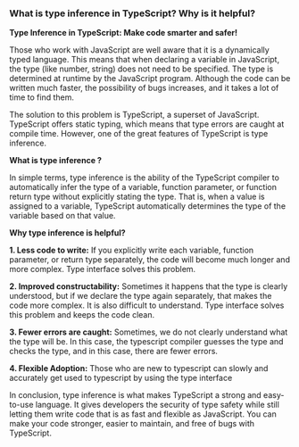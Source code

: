 ### What is type inference in TypeScript? Why is it helpful?

**Type Inference in TypeScript: Make code smarter and safer!**

Those who work with JavaScript are well aware that it is a dynamically typed language. This means that when declaring a variable in JavaScript, the type (like number, string) does not need to be specified. The type is determined at runtime by the JavaScript program.
Although the code can be written much faster, the possibility of bugs increases, and it takes a lot of time to find them.

The solution to this problem is TypeScript, a superset of JavaScript. TypeScript offers static typing, which means that type errors are caught at compile time. However, one of the great features of TypeScript is type inference.

**What is type inference ?**

In simple terms, type inference is the ability of the TypeScript compiler to automatically infer the type of a variable, function parameter, or function return type without explicitly stating the type. That is, when a value is assigned to a variable, TypeScript automatically determines the type of the variable based on that value.

**Why type inference is helpful?**

**1. Less code to write:** If you explicitly write each variable, function parameter, or return type separately, the code will become much longer and more complex. Type interface solves this problem.

**2. Improved constructability:** Sometimes it happens that the type is clearly understood, but if we declare the type again separately, that makes the code more complex. It is also difficult to understand. Type interface solves this problem and keeps the code clean.

**3. Fewer errors are caught:** Sometimes, we do not clearly understand what the type will be. In this case, the typescript compiler guesses the type and checks the type, and in this case, there are fewer errors.

**4. Flexible Adoption:**
Those who are new to typescript can slowly and accurately get used to typescript by using the type interface


In conclusion, type inference is what makes TypeScript a strong and easy-to-use language. It gives developers the security of type safety while still letting them write code that is as fast and flexible as JavaScript. You can make your code stronger, easier to maintain, and free of bugs with TypeScript.

